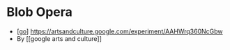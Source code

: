 # Blob Opera

- [[go]] https://artsandculture.google.com/experiment/AAHWrq360NcGbw
- By [[google arts and culture]]


[//begin]: # "Autogenerated link references for markdown compatibility"
[go]: go "Go"
[//end]: # "Autogenerated link references"